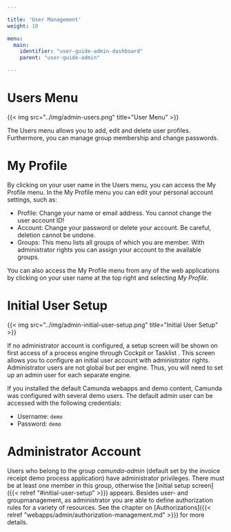 ```yaml
---

title: 'User Management'
weight: 10

menu:
  main:
    identifier: "user-guide-admin-dashboard"
    parent: "user-guide-admin"

---
```



# Users Menu

{{< img src="../img/admin-users.png" title="User Menu" >}}

The Users menu allows you to add, edit and delete user profiles. Furthermore, you can manage group membership and change passwords.


# My Profile

By clicking on your user name in the Users menu, you can access the My Profile menu. In the My Profile menu you can edit your personal account settings, such as:

* Profile: Change your name or email address. You cannot change the user account ID!
* Account: Change your password or delete your account. Be careful, deletion cannot be undone.
* Groups: This menu lists all groups of which you are member. With administrator rights you can assign your account to the available groups.

You can also access the My Profile menu from any of the web applications by clicking on your user name at the top right and selecting *My Profile*.


# Initial User Setup

{{< img src="../img/admin-initial-user-setup.png" title="Initial User Setup" >}}

If no administrator account is configured, a setup screen will be shown on first access of a process engine through Cockpit or Tasklist . This screen allows you to configure an initial user account with administrator rights.
Administrator users are not global but per engine. Thus, you will need to set up an admin user for each separate engine.

If you installed the default Camunda webapps and demo content, Camunda was configured with several demo users. The default admin user can be accessed with the following credentials:

* Username: `demo`
* Password: `demo`


# Administrator Account

Users who belong to the group *camunda-admin* (default set by the invoice receipt demo process application) have administrator privileges. There must be at least one member in this group, otherwise the [initial setup screen]({{< relref "#initial-user-setup" >}}) appears. Besides user- and groupmanagement, as administrator you are able to define authorization rules for a variety of resources. See the chapter on [Authorizations]({{< relref "webapps/admin/authorization-management.md" >}}) for more details.
